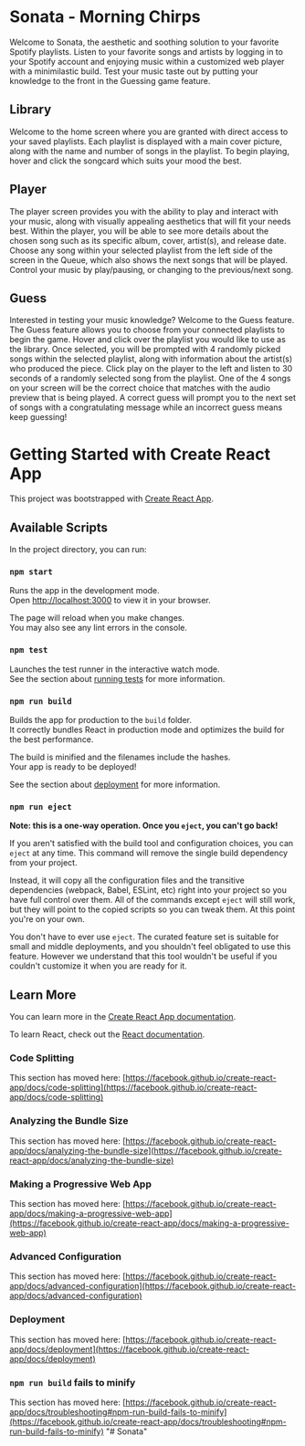 # Sonata - Morning Chirps
Welcome to Sonata, the aesthetic and soothing solution to your favorite Spotify playlists. Listen to your favorite songs and artists by logging in to your Spotify account and enjoying music within a customized web player with a minimilastic build. Test your music taste out by putting your knowledge to the front in the Guessing game feature. 

## Library
Welcome to the home screen where you are granted with direct access to your saved playlists. Each playlist is displayed with a main cover picture, along with the name and number of songs in the playlist. To begin playing, hover and click the songcard which suits your mood the best. 

## Player
The player screen provides you with the ability to play and interact with your music, along with visually appealing aesthetics that will fit your needs best. Within the player, you will be able to see more details about the chosen song such as its specific album, cover, artist(s), and release date. Choose any song within your selected playlist from the left side of the screen in the Queue, which also shows the next songs that will be played. Control your music by play/pausing, or changing to the previous/next song. 

## Guess
Interested in testing your music knowledge? Welcome to the Guess feature. The Guess feature allows you to choose from your connected playlists to begin the game. Hover and click over the playlist you would like to use as the library. Once selected, you will be prompted with 4 randomly picked songs within the selected playlist, along with information about the artist(s) who produced the piece. Click play on the player to the left and listen to 30 seconds of a randomly selected song from the playlist. One of the 4 songs on your screen will be the correct choice that matches with the audio preview that is being played. A correct guess will prompt you to the next set of songs with a congratulating message while an incorrect guess means keep guessing!

# Getting Started with Create React App

This project was bootstrapped with [Create React App](https://github.com/facebook/create-react-app).

## Available Scripts

In the project directory, you can run:

### `npm start`

Runs the app in the development mode.\
Open [http://localhost:3000](http://localhost:3000) to view it in your browser.

The page will reload when you make changes.\
You may also see any lint errors in the console.

### `npm test`

Launches the test runner in the interactive watch mode.\
See the section about [running tests](https://facebook.github.io/create-react-app/docs/running-tests) for more information.

### `npm run build`

Builds the app for production to the `build` folder.\
It correctly bundles React in production mode and optimizes the build for the best performance.

The build is minified and the filenames include the hashes.\
Your app is ready to be deployed!

See the section about [deployment](https://facebook.github.io/create-react-app/docs/deployment) for more information.

### `npm run eject`

**Note: this is a one-way operation. Once you `eject`, you can't go back!**

If you aren't satisfied with the build tool and configuration choices, you can `eject` at any time. This command will remove the single build dependency from your project.

Instead, it will copy all the configuration files and the transitive dependencies (webpack, Babel, ESLint, etc) right into your project so you have full control over them. All of the commands except `eject` will still work, but they will point to the copied scripts so you can tweak them. At this point you're on your own.

You don't have to ever use `eject`. The curated feature set is suitable for small and middle deployments, and you shouldn't feel obligated to use this feature. However we understand that this tool wouldn't be useful if you couldn't customize it when you are ready for it.

## Learn More

You can learn more in the [Create React App documentation](https://facebook.github.io/create-react-app/docs/getting-started).

To learn React, check out the [React documentation](https://reactjs.org/).

### Code Splitting

This section has moved here: [https://facebook.github.io/create-react-app/docs/code-splitting](https://facebook.github.io/create-react-app/docs/code-splitting)

### Analyzing the Bundle Size

This section has moved here: [https://facebook.github.io/create-react-app/docs/analyzing-the-bundle-size](https://facebook.github.io/create-react-app/docs/analyzing-the-bundle-size)

### Making a Progressive Web App

This section has moved here: [https://facebook.github.io/create-react-app/docs/making-a-progressive-web-app](https://facebook.github.io/create-react-app/docs/making-a-progressive-web-app)

### Advanced Configuration

This section has moved here: [https://facebook.github.io/create-react-app/docs/advanced-configuration](https://facebook.github.io/create-react-app/docs/advanced-configuration)

### Deployment

This section has moved here: [https://facebook.github.io/create-react-app/docs/deployment](https://facebook.github.io/create-react-app/docs/deployment)

### `npm run build` fails to minify

This section has moved here: [https://facebook.github.io/create-react-app/docs/troubleshooting#npm-run-build-fails-to-minify](https://facebook.github.io/create-react-app/docs/troubleshooting#npm-run-build-fails-to-minify)
"# Sonata" 
